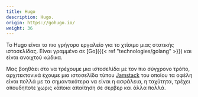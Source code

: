 ```yaml
---
title: Hugo
description: Hugo.
origin: https://gohugo.io/
weight: 36
---
```

Το Hugo είναι το πιο γρήγορο εργαλείο για το χτίσιμο μιας στατικής ιστοσελίδας. 
Είναι γραμμένο σε [Go]({{< ref "technologies/golang" >}}) και είναι ανοιχτού κώδικα.

Μας βοηθάει στο να τρέχουμε μια ιστοσελίδα με τον πιο σύγχρονο τρόπο, αρχιτεκτονικά έχουμε μια ιστοσελίδα τύπου <a href="https://jamstack.org" target="_blank">Jamstack</a> του οποίου τα οφέλη είναι πολλά με τα σημαντικότερα να είναι η ασφάλεια, η ταχύτητα, τρέχει οπουδηποτε χωρις κάποια απαίτηση σε σερβερ και άλλα πολλά.